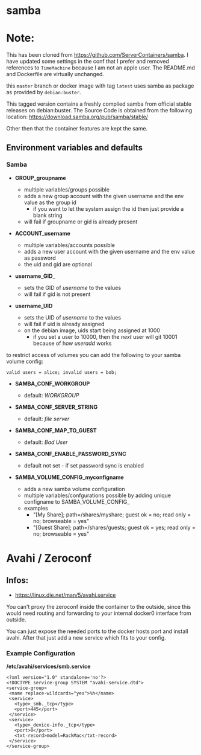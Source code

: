 # samba

# Note:

This has been cloned from <https://github.com/ServerContainers/samba>. I have updated some settings in the conf that I prefer and removed references to `TimeMachine` because I am not an apple user. The README.md and Dockerfile are virtually unchanged.

this `master` branch or docker image with tag `latest` uses samba as package as provided by `debian:buster`.

This tagged version contains a freshly complied samba from official stable releases on debian:buster.
The Source Code is obtained from the following location: https://download.samba.org/pub/samba/stable/

Other then that the container features are kept the same.

## Environment variables and defaults

### Samba

* __GROUP\_groupname__
    * multiple variables/groups possible
    * adds a new group account with the given username and the env value as the group id
        * if you want to let the system assign the id then just provide a blank string
    * will fail if groupname or gid is already present

* __ACCOUNT\_username__
    * multiple variables/accounts possible
    * adds a new user account with the given username and the env value as password
    * the uid and gid are optional
    
* __username\_GID___
    * sets the GID of _username_ to the values
    * will fail if gid is not present

* __username\_UID__
    * sets the UID of _username_ to the values
    * will fail if uid is already assigned
    * on the debian image, uids start being assigned at 1000
        * if you set a user to 10000, then the _next_ user will git 10001 because of  how _useradd_ works

to restrict access of volumes you can add the following to your samba volume config:

    valid users = alice; invalid users = bob;

* __SAMBA\_CONF\_WORKGROUP__
    * default: _WORKGROUP_

* __SAMBA\_CONF\_SERVER\_STRING__
    * default: _file server_

* __SAMBA\_CONF\_MAP_TO_GUEST__
    * default: _Bad User_

* __SAMBA\_CONF\_ENABLE\_PASSWORD\_SYNC__
    * default not set - if set password sync is enabled

* __SAMBA\_VOLUME\_CONFIG\_myconfigname__
    * adds a new samba volume configuration
    * multiple variables/confgurations possible by adding unique configname to SAMBA_VOLUME_CONFIG_
    * examples
        * "[My Share]; path=/shares/myshare; guest ok = no; read only = no; browseable = yes"
        * "[Guest Share]; path=/shares/guests; guest ok = yes; read only = no; browseable = yes"

# Avahi / Zeroconf

## Infos:

* https://linux.die.net/man/5/avahi.service

You can't proxy the zeroconf inside the container to the outside, since this would need routing and forwarding to your internal docker0 interface from outside.

You can just expose the needed ports to the docker hosts port and install avahi.
After that just add a new service which fits to your config.

### Example Configuration

__/etc/avahi/services/smb.service__

    <?xml version="1.0" standalone='no'?>
    <!DOCTYPE service-group SYSTEM "avahi-service.dtd">
    <service-group>
     <name replace-wildcards="yes">%h</name>
     <service>
       <type>_smb._tcp</type>
       <port>445</port>
     </service>
     <service>
       <type>_device-info._tcp</type>
       <port>0</port>
       <txt-record>model=RackMac</txt-record>
     </service>
    </service-group>
